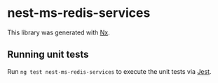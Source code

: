 # nest-ms-redis-services

This library was generated with [Nx](https://nx.dev).

## Running unit tests

Run `ng test nest-ms-redis-services` to execute the unit tests via [Jest](https://jestjs.io).
